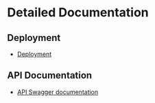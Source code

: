 # Detailed Documentation

## Deployment
- [Deployment](deployment.md)

## API Documentation
- [API Swagger documentation](http://editor.swagger.io/#/?import=https://raw.githubusercontent.com/SIMPATICOProject/CDV/master/pdata-manager/doc/PData-Manager-APIs.json)
